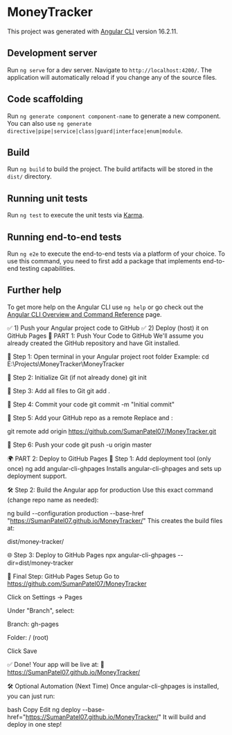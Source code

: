 # MoneyTracker

This project was generated with [Angular CLI](https://github.com/angular/angular-cli) version 16.2.11.

## Development server

Run `ng serve` for a dev server. Navigate to `http://localhost:4200/`. The application will automatically reload if you change any of the source files.

## Code scaffolding

Run `ng generate component component-name` to generate a new component. You can also use `ng generate directive|pipe|service|class|guard|interface|enum|module`.

## Build

Run `ng build` to build the project. The build artifacts will be stored in the `dist/` directory.

## Running unit tests

Run `ng test` to execute the unit tests via [Karma](https://karma-runner.github.io).

## Running end-to-end tests

Run `ng e2e` to execute the end-to-end tests via a platform of your choice. To use this command, you need to first add a package that implements end-to-end testing capabilities.

## Further help

To get more help on the Angular CLI use `ng help` or go check out the [Angular CLI Overview and Command Reference](https://angular.io/cli) page.


✅ 1) Push your Angular project code to GitHub
✅ 2) Deploy (host) it on GitHub Pages
🔁 PART 1: Push Your Code to GitHub
We'll assume you already created the GitHub repository and have Git installed.

🧭 Step 1: Open terminal in your Angular project root folder
Example:
cd E:\Projects\MoneyTracker\MoneyTracker

🧼 Step 2: Initialize Git (if not already done)
git init

📁 Step 3: Add all files to Git
git add .

📝 Step 4: Commit your code
git commit -m "Initial commit"

🔗 Step 5: Add your GitHub repo as a remote
Replace <your-username> and <repo-name>:

git remote add origin https://github.com/SumanPatel07/MoneyTracker.git

🚀 Step 6: Push your code
git push -u origin master


🌍 PART 2: Deploy to GitHub Pages
🧩 Step 1: Add deployment tool (only once)
ng add angular-cli-ghpages
Installs angular-cli-ghpages and sets up deployment support.

🛠️ Step 2: Build the Angular app for production
Use this exact command (change repo name as needed):

ng build --configuration production --base-href "https://SumanPatel07.github.io/MoneyTracker/"
This creates the build files at:

dist/money-tracker/

🌐 Step 3: Deploy to GitHub Pages
npx angular-cli-ghpages --dir=dist/money-tracker

🏁 Final Step: GitHub Pages Setup
Go to https://github.com/SumanPatel07/MoneyTracker

Click on Settings → Pages

Under "Branch", select:

Branch: gh-pages

Folder: / (root)

Click Save

✅ Done! Your app will be live at:
🔗 https://SumanPatel07.github.io/MoneyTracker/

🛠️ Optional Automation (Next Time)
Once angular-cli-ghpages is installed, you can just run:

bash
Copy
Edit
ng deploy --base-href="https://SumanPatel07.github.io/MoneyTracker/"
It will build and deploy in one step!